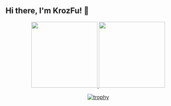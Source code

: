 <!-- KrozFu readme -->
## Hi there, I'm KrozFu! 👋

<div align="center">
  <a href="https://github.com/KrozFu">
  <img height="180em" src="https://github-readme-stats.vercel.app/api?username=KrozFu&count_private=true&show_icons=true&&theme=onedark" />
  <img height="180em" src="https://github-readme-stats.vercel.app/api/top-langs/?username=KrozFu&theme=onedark&layout=compact" />
<div>

[![trophy](https://github-profile-trophy.vercel.app/?username=KrozFu&theme=onedark&rank=SECRET,SSS,SS,S,AAA,AA,A)](https://github.com/ryo-ma/github-profile-trophy)
